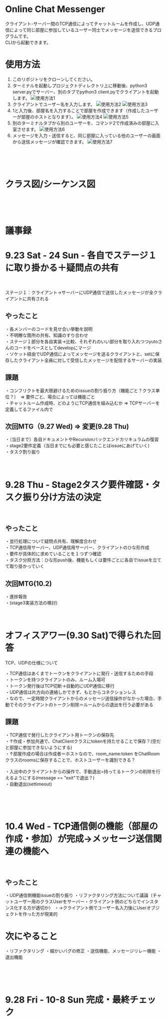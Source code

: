 # Online Chat Messenger
クライアント-サーバー間のTCP通信によってチャットルームを作成し、UDP通信によって同じ部屋に参加しているユーザー同士でメッセージを送信できるプログラムです。
<br />
CLIから起動できます。

# 使用方法
1. このリポジトリをクローンしてください。
2. ターミナルを起動しプロジェクトディレクトリ上に移動後、python3 server.pyでサーバー、別のタブでpython3 client.pyでクライアントを起動します。
![使用方法1](imgs/%E4%BD%BF%E7%94%A8%E6%96%B9%E6%B3%952.png)
3. クライアントでユーザー名を入力します。
![使用方法2](imgs/%E4%BD%BF%E7%94%A8%E6%96%B9%E6%B3%953.png)
![使用方法3](imgs/%E4%BD%BF%E7%94%A8%E6%96%B9%E6%B3%954.png)
4. 1と入力後、部屋名を入力することで部屋を作成できます（作成したユーザーが部屋のホストとなります）。
![使用方法4](imgs/%E4%BD%BF%E7%94%A8%E6%96%B9%E6%B3%955.png)
![使用方法5](imgs/%E4%BD%BF%E7%94%A8%E6%96%B9%E6%B3%956.png)
5. 別のターミナルタブから別のユーザーを、コマンド2で作成済みの部屋に入室させます。
![使用方法6](imgs/%E4%BD%BF%E7%94%A8%E6%96%B9%E6%B3%958.png)
6. メッセージを入力・送信すると、同じ部屋に入っている他のユーザーの画面から送信メッセージが確認できます。
![使用方法7](imgs/%E4%BD%BF%E7%94%A8%E6%96%B9%E6%B3%958.png)

<br />
<br />
<br />

# クラス図/シーケンス図


<br />
<br />
<br />

# 議事録
# 9.23 Sat - 24 Sun - 各自でステージ１に取り掛かる＋疑問点の共有
<br />

ステージ１：クライアント->サーバーにUDP通信で送信したメッセージが全クライアントに共有される
<br/>
## やったこと
・各メンバーのコードを見せ合い挙動を説明
<br />
・不明瞭な箇所の共有、知識のすり合わせ
<br />
・ステージ１部分を各自実装→比較、それぞれのいい部分を取り入れつつyutoさんのコードをベースとしてdevelopにマージ
<br />
・ソケット経由でUDP通信によってメッセージを送るクライアントと、setに保存したクライアント全員に対して受信したメッセージを配信するサーバーの実装
<br />

## 課題
・コンフリクトを最大限避けるためのissueの割り振り方（機能ごと？クラス単位？）　=> 要件ごと、場合によっては機能ごと
<br />
・チャットルーム作成時、どのようにTCP通信を組み込むか => TCPサーバーを定義してるファイル内で
<br />



## 次回MTG（9.27 Wed) => 変更(9.28 Thu)
・（当日まで）各自ドキュメントやRecursionバックエンドカリキュラムの復習
<br />
・stage2要件定義（当日までにも必要と感じたことはissueにあげていく)
<br />
・タスク割り振り
<br />
<br />
<br />

# 9.28 Thu - Stage2タスク要件確認・タスク振り分け方法の決定
<br/>

## やったこと
・並行処理について疑問点共有、理解度合わせ
<br />
・TCP通信用サーバー、UDP通信用サーバー、クライアントのひな形作成
<br />
・要件が具体的に求めていることを１つずつ確認
<br />
・タスク分担方法：ひな形push後、機能もしくは要件ごとに各自でissueを立てて取り掛かっていく
<br />

## 次回MTG(10.2)
・進捗報告
<br />
・(stage3実装方法の検討)
<br />
<br />
<br />

# オフィスアワー(9.30 Sat)で得られた回答
TCP、UDPの仕様について

・TCP通信はあくまでトークンをクライアントに発行・送信するための手段
<br />
・トークンを持つクライアントのみ、ルーム入場可
<br />
・トークン発行後はTCP切断→自動的にUDP通信に移行
<br />
・UDP通信は片方向の連絡しかできず、もとからコネクションレス
<br />
・なので、一定時間クライアントからのメッセージ送信操作がなかった場合、手動でそのクライアントのトークン削除＝ルームからの退出を行う必要がある 

## 課題
・TCP通信で発行したクライアント用トークンの保存先
<br />
・↑作成・参加共通で、ChatClientクラスにtokenを持たせることで保存？(空だと部屋に参加できないようにする)
<br />
・↑部屋作成の場合は作成者＝ホストなので、room_name:token をChatRoomクラスのroomsに保存することで、ホストユーザーを識別できる？
<br />
<br />
・入出中のクライアントからの操作で、手動退出=持ってるトークンの削除を行えるようにする(message == "exit"で退出？)
<br />
・自動退出(settimeout)

<br />
<br />
<br />

# 10.4 Wed - TCP通信側の機能（部屋の作成・参加）が完成→メッセージ送信関連の機能へ
<br/>

## やったこと
・UDP通信側機能issueの割り振り
・リファクタリング方法について議論（チャットユーザー用のクラスUserをサーバー・クライアント側のどちらでインスタンス化する方が適切か）
・→クライアント側でユーザー名入力後にUserオブジェクトを作った方が現実的

# 次にやること
・リファクタリング
・細かいバグの修正
・送信機能、メッセージリレー機能
・退出機能

<br />
<br />
<br />

# 9.28 Fri - 10-8 Sun 完成・最終チェック